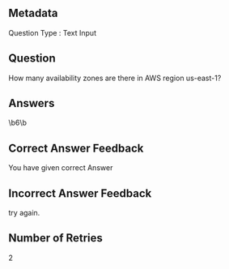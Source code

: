 ## Metadata
Question Type : Text Input

## Question
How many availability zones are there in AWS region us-east-1?

## Answers
\b6\b

## Correct Answer Feedback
You have given correct Answer

## Incorrect Answer Feedback
try again.

## Number of Retries
2

